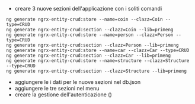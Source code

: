  - creare 3 nuove sezioni dell'applicazione con i soliti comandi
```
ng generate ngrx-entity-crud:store --name=coin --clazz=Coin --type=CRUD
ng generate ngrx-entity-crud:section --clazz=Coin --lib=primeng
ng generate ngrx-entity-crud:store --name=person --clazz=Person --type=CRUD
ng generate ngrx-entity-crud:section --clazz=Person --lib=primeng
ng generate ngrx-entity-crud:store --name=car --clazz=Car --type=CRUD
ng generate ngrx-entity-crud:section --clazz=Car --lib=primeng
ng generate ngrx-entity-crud:store --name=structure --clazz=Structure --type=CRUD
ng generate ngrx-entity-crud:section --clazz=Structure --lib=primeng
```
 - aggiungere le i dati per le nuove sezioni nel db.json
 - aggiungere le tre sezioni nel menu
 - creare la gestione dell'autenticazione () 




